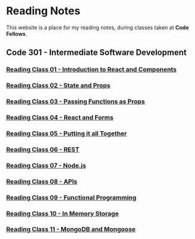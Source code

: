 # Reading Notes

This website is a place for my reading notes, during classes taken at **Code Fellows**.

## Code 301 - Intermediate Software Development

### [Reading Class 01 - Introduction to React and Components](./reading-01.md)

### [Reading Class 02 - State and Props](./reading-02.md)

### [Reading Class 03 - Passing Functions as Props](./reading-03.md)

### [Reading Class 04 - React and Forms](./reading-04.md)

### [Reading Class 05 - Putting it all Together](./reading-05.md)

### [Reading Class 06 - REST](./reading-06.md)

### [Reading Class 07 - Node.js](./reading-07.md)

### [Reading Class 08 - APIs](./reading-08.md)

### [Reading Class 09 - Functional Programming](./reading-09.md)

### [Reading Class 10 - In Memory Storage](./reading-10.md)

### [Reading Class 11 - MongoDB and Mongoose](./reading-11.md)

